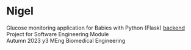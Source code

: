 # Nigel

Glucose monitoring application for Babies with Python (Flask) [backend](https://github.com/glucose-response/nigel_server)
Project for Software Engineering Module  
Autumn 2023 y3 MEng Biomedical Engineering  
